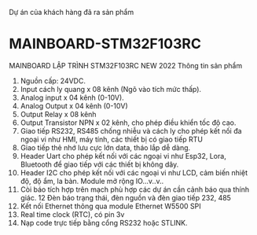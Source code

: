 Dự án của khách hàng đã ra sản phẩm
# MAINBOARD-STM32F103RC
MAINBOARD LẬP TRÌNH STM32F103RC NEW 2022
Thông tin sản phẩm
1. Nguồn cấp: 24VDC.
2. Input cách ly quang x 08 kênh (Ngõ vào tích mức thấp).
3. Analog input x 04 kênh (0-10V).
4. Analog Output x 04 kênh (0-10V)
5. Output Relay x 08 kênh
6. Output Transistor NPN x 02 kênh, cho phép điều khiển tốc độ cao.
7. Giao tiếp RS232, RS485 chống nhiễu và cách ly cho phép kết nối đa ngoại vi như HMI, máy tính, các thiết bị có giao tiếp RTU
8. Giao tiếp thẻ nhớ lưu cực lớn data, tháo lắp dễ dàng.
9. Header Uart cho phép kết nối với các ngoại vi như Esp32, Lora, Bluetooth để giao tiếp với các thiết bị không dây.
10. Header I2C cho phép kết nối với các ngoại vi như LCD, cảm biến nhiệt độ, độ ẩm, la bàn. Module mở rộng IO...v..v..
11. Còi báo tích hợp trên mạch phù hợp các dự án cần cảnh báo qua thính giác.
12 Đèn báo trạng thái, đèn nguồn và đèn giao tiếp 232, 485
13. Kết nối Ethernet thông qua module Ethernet W5500 SPI
14. Real time clock (RTC), có pin 3v
15. Nạp code trực tiếp bằng cổng RS232 hoặc STLINK.
